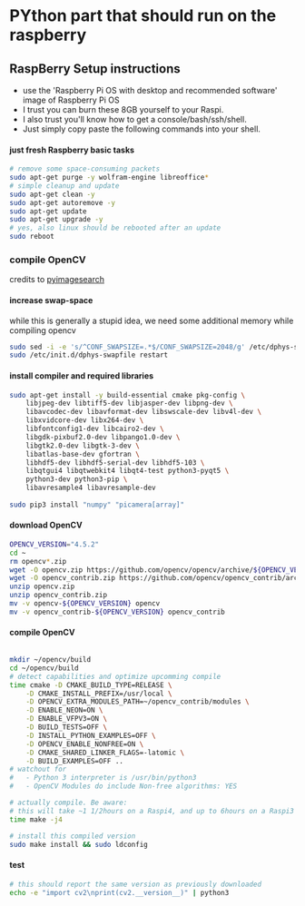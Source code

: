 # PYthon part that should run on the raspberry


## RaspBerry Setup instructions
- use the 'Raspberry Pi OS with desktop and recommended software' image of Raspberry Pi OS
- I trust you can burn these 8GB yourself to your Raspi.
- I also trust you'll know how to get a console/bash/ssh/shell.
- Just simply copy paste the following commands into your shell.

#### just fresh Raspberry basic tasks
```bash
# remove some space-consuming packets
sudo apt-get purge -y wolfram-engine libreoffice*
# simple cleanup and update
sudo apt-get clean -y
sudo apt-get autoremove -y
sudo apt-get update
sudo apt-get upgrade -y
# yes, also linux should be rebooted after an update
sudo reboot
```

### compile OpenCV
credits to [pyimagesearch](https://www.pyimagesearch.com/2019/09/16/install-opencv-4-on-raspberry-pi-4-and-raspbian-buster/)
#### increase swap-space
while this is generally a stupid idea, we need some additional memory while compiling opencv
```bash
sudo sed -i -e 's/^CONF_SWAPSIZE=.*$/CONF_SWAPSIZE=2048/g' /etc/dphys-swapfile
sudo /etc/init.d/dphys-swapfile restart
```
#### install compiler and required libraries
```bash
sudo apt-get install -y build-essential cmake pkg-config \
    libjpeg-dev libtiff5-dev libjasper-dev libpng-dev \
    libavcodec-dev libavformat-dev libswscale-dev libv4l-dev \
    libxvidcore-dev libx264-dev \
    libfontconfig1-dev libcairo2-dev \
    libgdk-pixbuf2.0-dev libpango1.0-dev \
    libgtk2.0-dev libgtk-3-dev \
    libatlas-base-dev gfortran \
    libhdf5-dev libhdf5-serial-dev libhdf5-103 \
    libqtgui4 libqtwebkit4 libqt4-test python3-pyqt5 \
    python3-dev python3-pip \
    libavresample4 libavresample-dev
    
sudo pip3 install "numpy" "picamera[array]"
```
#### download OpenCV
```bash
OPENCV_VERSION="4.5.2"
cd ~
rm opencv*.zip
wget -O opencv.zip https://github.com/opencv/opencv/archive/${OPENCV_VERSION}.zip
wget -O opencv_contrib.zip https://github.com/opencv/opencv_contrib/archive/${OPENCV_VERSION}.zip
unzip opencv.zip
unzip opencv_contrib.zip
mv -v opencv-${OPENCV_VERSION} opencv
mv -v opencv_contrib-${OPENCV_VERSION} opencv_contrib
```
#### compile OpenCV
```bash

mkdir ~/opencv/build
cd ~/opencv/build
# detect capabilities and optimize upcomming compile
time cmake -D CMAKE_BUILD_TYPE=RELEASE \
    -D CMAKE_INSTALL_PREFIX=/usr/local \
    -D OPENCV_EXTRA_MODULES_PATH=~/opencv_contrib/modules \
    -D ENABLE_NEON=ON \
    -D ENABLE_VFPV3=ON \
    -D BUILD_TESTS=OFF \
    -D INSTALL_PYTHON_EXAMPLES=OFF \
    -D OPENCV_ENABLE_NONFREE=ON \
    -D CMAKE_SHARED_LINKER_FLAGS=-latomic \
    -D BUILD_EXAMPLES=OFF ..
# watchout for 
#   - Python 3 interpreter is /usr/bin/python3
#   - OpenCV Modules do include Non-free algorithms: YES

# actually compile. Be aware:
# this will take ~1 1/2hours on a Raspi4, and up to 6hours on a Raspi3 B+
time make -j4 

# install this compiled version
sudo make install && sudo ldconfig
```

#### test
```bash
# this should report the same version as previously downloaded
echo -e "import cv2\nprint(cv2.__version__)" | python3
```


